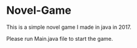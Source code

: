 # Novel-Game
This is a simple novel game I made in java in 2017.

Please run Main.java file to start the game.


